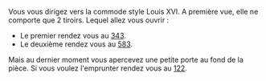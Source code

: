 Vous vous dirigez vers la commode style Louis XVI. A première vue, elle ne comporte que 2 tiroirs. Lequel allez vous ouvrir :

- Le premier rendez vous au [343](343).
- Le deuxième rendez vous au [583](583).

Mais au dernier moment vous apercevez une petite porte au fond de la pièce. Si vous voulez l'emprunter rendez vous au [122](122).